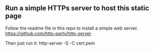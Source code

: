 ## Run a simple HTTPs server to host this static page

Follow the readme file in this repo to install a simple web server.
https://github.com/http-party/http-server

Then just run it:
http-server -S -C cert.pem

